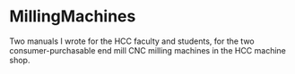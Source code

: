 # MillingMachines
Two manuals I wrote for the HCC faculty and students, for the two consumer-purchasable end mill CNC milling machines in the HCC machine shop.
